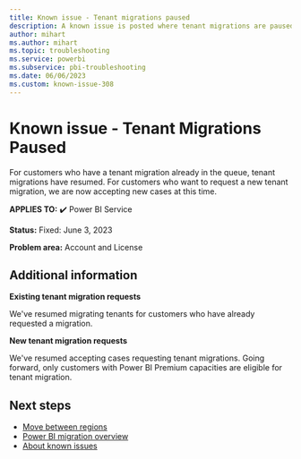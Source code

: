 ```yaml
---
title: Known issue - Tenant migrations paused
description: A known issue is posted where tenant migrations are paused
author: mihart
ms.author: mihart
ms.topic: troubleshooting  
ms.service: powerbi
ms.subservice: pbi-troubleshooting
ms.date: 06/06/2023
ms.custom: known-issue-308
---
```


# Known issue - Tenant Migrations Paused

For customers who have a tenant migration already in the queue, tenant migrations have resumed.  For customers who want to request a new tenant migration, we are now accepting new cases at this time.

**APPLIES TO:** ✔️ Power BI Service

**Status:** Fixed: June 3, 2023

**Problem area:** Account and License

## Additional information

**Existing tenant migration requests**

We've resumed migrating tenants for customers who have already requested a migration.

**New tenant migration requests**

We've resumed accepting cases requesting tenant migrations.  Going forward, only customers with Power BI Premium capacities are eligible for tenant migration.

## Next steps

- [Move between regions](https://learn.microsoft.com/en-us/power-bi/support/service-admin-region-move)
- [Power BI migration overview](https://learn.microsoft.com/en-us/power-bi/guidance/powerbi-migration-overview)
- [About known issues](/power-bi/troubleshoot/known-issues/power-bi-known-issues)
